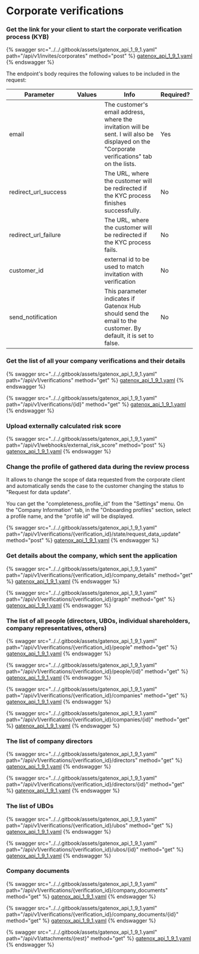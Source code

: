 # Corporate verifications

### Get the link for your client to start the corporate verification process (KYB)

{% swagger src="../../.gitbook/assets/gatenox_api_1_9_1.yaml" path="/api/v1/invites/corporates" method="post" %}
[gatenox_api_1_9_1.yaml](../../.gitbook/assets/gatenox_api_1_9_1.yaml)
{% endswagger %}

The endpoint's body requires the following values to be included in the request:

<table><thead><tr><th width="203">Parameter</th><th width="109">Values</th><th width="316">Info</th><th>Required?</th></tr></thead><tbody><tr><td>email</td><td></td><td>The customer's email address, where the invitation will be sent. I will also be displayed on the "Corporate verifications" tab on the lists.</td><td>Yes</td></tr><tr><td>redirect_url_success</td><td></td><td>The URL, where the customer will be redirected if the KYC process finishes successfully.</td><td>No</td></tr><tr><td>redirect_url_failure</td><td></td><td>The URL, where the customer will be redirected if the KYC process fails.</td><td>No</td></tr><tr><td>customer_id</td><td></td><td>external id to be used to match invitation with verification</td><td>No</td></tr><tr><td>send_notification</td><td></td><td>This parameter indicates if Gatenox Hub should send the email to the customer. By default, it is set to false.</td><td>No</td></tr></tbody></table>

### Get the list of all your company verifications and their details

{% swagger src="../../.gitbook/assets/gatenox_api_1_9_1.yaml" path="/api/v1/verifications" method="get" %}
[gatenox_api_1_9_1.yaml](../../.gitbook/assets/gatenox_api_1_9_1.yaml)
{% endswagger %}

{% swagger src="../../.gitbook/assets/gatenox_api_1_9_1.yaml" path="/api/v1/verifications/{id}" method="get" %}
[gatenox_api_1_9_1.yaml](../../.gitbook/assets/gatenox_api_1_9_1.yaml)
{% endswagger %}

### Upload externally calculated risk score

{% swagger src="../../.gitbook/assets/gatenox_api_1_9_1.yaml" path="/api/v1/webhooks/external_risk_score" method="post" %}
[gatenox_api_1_9_1.yaml](../../.gitbook/assets/gatenox_api_1_9_1.yaml)
{% endswagger %}

### Change the profile of gathered data during the review process

It allows to change the scope of data requested from the corporate client and automatically sends the case to the customer changing the status to "Request for data update".

You can get the "completeness\_profile\_id" from the "Settings" menu. On the "Company Information" tab, in the "Onboarding profiles" section, select a profile name, and the "profile id" will be displayed.

{% swagger src="../../.gitbook/assets/gatenox_api_1_9_1.yaml" path="/api/v1/verifications/{verification_id}/state/request_data_update" method="post" %}
[gatenox_api_1_9_1.yaml](../../.gitbook/assets/gatenox_api_1_9_1.yaml)
{% endswagger %}

### Get details about the company, which sent the application

{% swagger src="../../.gitbook/assets/gatenox_api_1_9_1.yaml" path="/api/v1/verifications/{verification_id}/company_details" method="get" %}
[gatenox_api_1_9_1.yaml](../../.gitbook/assets/gatenox_api_1_9_1.yaml)
{% endswagger %}

{% swagger src="../../.gitbook/assets/gatenox_api_1_9_1.yaml" path="/api/v1/verifications/{verification_id}/graph" method="get" %}
[gatenox_api_1_9_1.yaml](../../.gitbook/assets/gatenox_api_1_9_1.yaml)
{% endswagger %}

### The list of all people (directors, UBOs, individual shareholders, company representatives, others)

{% swagger src="../../.gitbook/assets/gatenox_api_1_9_1.yaml" path="/api/v1/verifications/{verification_id}/people" method="get" %}
[gatenox_api_1_9_1.yaml](../../.gitbook/assets/gatenox_api_1_9_1.yaml)
{% endswagger %}

{% swagger src="../../.gitbook/assets/gatenox_api_1_9_1.yaml" path="/api/v1/verifications/{verification_id}/people/{id}" method="get" %}
[gatenox_api_1_9_1.yaml](../../.gitbook/assets/gatenox_api_1_9_1.yaml)
{% endswagger %}

{% swagger src="../../.gitbook/assets/gatenox_api_1_9_1.yaml" path="/api/v1/verifications/{verification_id}/companies" method="get" %}
[gatenox_api_1_9_1.yaml](../../.gitbook/assets/gatenox_api_1_9_1.yaml)
{% endswagger %}

{% swagger src="../../.gitbook/assets/gatenox_api_1_9_1.yaml" path="/api/v1/verifications/{verification_id}/companies/{id}" method="get" %}
[gatenox_api_1_9_1.yaml](../../.gitbook/assets/gatenox_api_1_9_1.yaml)
{% endswagger %}

### The list of company directors

{% swagger src="../../.gitbook/assets/gatenox_api_1_9_1.yaml" path="/api/v1/verifications/{verification_id}/directors" method="get" %}
[gatenox_api_1_9_1.yaml](../../.gitbook/assets/gatenox_api_1_9_1.yaml)
{% endswagger %}

{% swagger src="../../.gitbook/assets/gatenox_api_1_9_1.yaml" path="/api/v1/verifications/{verification_id}/directors/{id}" method="get" %}
[gatenox_api_1_9_1.yaml](../../.gitbook/assets/gatenox_api_1_9_1.yaml)
{% endswagger %}

### The list of UBOs

{% swagger src="../../.gitbook/assets/gatenox_api_1_9_1.yaml" path="/api/v1/verifications/{verification_id}/ubos" method="get" %}
[gatenox_api_1_9_1.yaml](../../.gitbook/assets/gatenox_api_1_9_1.yaml)
{% endswagger %}

{% swagger src="../../.gitbook/assets/gatenox_api_1_9_1.yaml" path="/api/v1/verifications/{verification_id}/ubos/{id}" method="get" %}
[gatenox_api_1_9_1.yaml](../../.gitbook/assets/gatenox_api_1_9_1.yaml)
{% endswagger %}

### Company documents

{% swagger src="../../.gitbook/assets/gatenox_api_1_9_1.yaml" path="/api/v1/verifications/{verification_id}/company_documents" method="get" %}
[gatenox_api_1_9_1.yaml](../../.gitbook/assets/gatenox_api_1_9_1.yaml)
{% endswagger %}

{% swagger src="../../.gitbook/assets/gatenox_api_1_9_1.yaml" path="/api/v1/verifications/{verification_id}/company_documents/{id}" method="get" %}
[gatenox_api_1_9_1.yaml](../../.gitbook/assets/gatenox_api_1_9_1.yaml)
{% endswagger %}

{% swagger src="../../.gitbook/assets/gatenox_api_1_9_1.yaml" path="/api/v1/attachments/{rest}" method="get" %}
[gatenox_api_1_9_1.yaml](../../.gitbook/assets/gatenox_api_1_9_1.yaml)
{% endswagger %}
